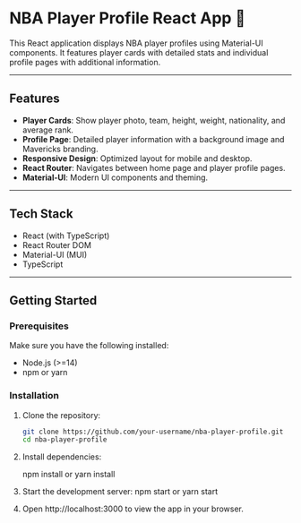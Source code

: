 # NBA Player Profile React App 🏀

This React application displays NBA player profiles using Material-UI components. It features player cards with detailed stats and individual profile pages with additional information.

---

## Features

- **Player Cards**: Show player photo, team, height, weight, nationality, and average rank.
- **Profile Page**: Detailed player information with a background image and Mavericks branding.
- **Responsive Design**: Optimized layout for mobile and desktop.
- **React Router**: Navigates between home page and player profile pages.
- **Material-UI**: Modern UI components and theming.

---

## Tech Stack

- React (with TypeScript)
- React Router DOM
- Material-UI (MUI)
- TypeScript

---

## Getting Started

### Prerequisites

Make sure you have the following installed:

- Node.js (>=14)
- npm or yarn

### Installation

1. Clone the repository:

   ```bash
   git clone https://github.com/your-username/nba-player-profile.git
   cd nba-player-profile
2. Install dependencies:

   npm install
   or
  yarn install

3. Start the development server:
 npm start
   or
  yarn start

4. Open http://localhost:3000 to view the app in your browser.
